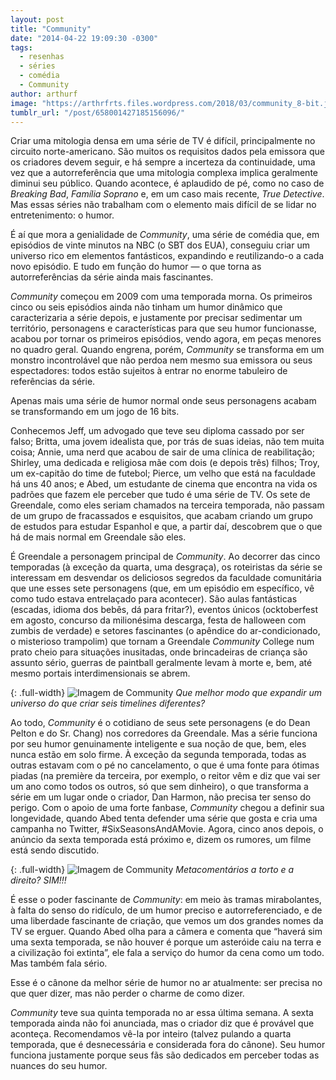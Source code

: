 ```yaml
---
layout: post
title: "Community"
date: "2014-04-22 19:09:30 -0300"
tags:
  - resenhas
  - séries
  - comédia
  - Community
author: arthurf
image: "https://arthrfrts.files.wordpress.com/2018/03/community_8-bit.jpg"
tumblr_url: "/post/658001427185156096/"
---
```


Criar uma mitologia densa em uma série de TV é difícil, principalmente no circuito norte-americano. São muitos os requisitos dados pela emissora que os criadores devem seguir, e há sempre a incerteza da continuidade, uma vez que a autorreferência que uma mitologia complexa implica geralmente diminui seu público. Quando acontece, é aplaudido de pé, como no caso de _Breaking Bad_, _Família Soprano_ e, em um caso mais recente, _True Detective_. Mas essas séries não trabalham com o elemento mais difícil de se lidar no entretenimento: o humor.

É aí que mora a genialidade de _Community_, uma série de comédia que, em episódios de vinte minutos na NBC (o SBT dos EUA), conseguiu criar um universo rico em elementos fantásticos, expandindo e reutilizando-o a cada novo episódio. E tudo em função do humor — o que torna as autorreferências da série ainda mais fascinantes.

_Community_ começou em 2009 com uma temporada morna. Os primeiros cinco ou seis episódios ainda não tinham um humor dinâmico que caracterizaria a série depois, e justamente por precisar sedimentar um território, personagens e características para que seu humor funcionasse, acabou por tornar os primeiros episódios, vendo agora, em peças menores no quadro geral. Quando engrena, porém, _Community_ se transforma em um monstro incontrolável que não perdoa nem mesmo sua emissora ou seus espectadores: todos estão sujeitos à entrar no enorme tabuleiro de referências da série.

Apenas mais uma série de humor normal onde seus personagens acabam se transformando em um jogo de 16 bits.

Conhecemos Jeff, um advogado que teve seu diploma cassado por ser falso; Britta, uma jovem idealista que, por trás de suas ideias, não tem muita coisa; Annie, uma nerd que acabou de sair de uma clínica de reabilitação; Shirley, uma dedicada e religiosa mãe com dois (e depois três) filhos; Troy, um ex-capitão do time de futebol; Pierce, um velho que está na faculdade há uns 40 anos; e Abed, um estudante de cinema que encontra na vida os padrões que fazem ele perceber que tudo é uma série de TV. Os sete de Greendale, como eles seriam chamados na terceira temporada, não passam de um grupo de fracassados e esquisitos, que acabam criando um grupo de estudos para estudar Espanhol e que, a partir daí, descobrem que o que há de mais normal em Greendale são eles.

É Greendale a personagem principal de _Community_. Ao decorrer das cinco temporadas (à exceção da quarta, uma desgraça), os roteiristas da série se interessam em desvendar os deliciosos segredos da faculdade comunitária que une esses sete personagens (que, em um episódio em específico, vê como tudo estava entrelaçado para acontecer). São aulas fantásticas (escadas, idioma dos bebês, dá para fritar?), eventos únicos (ocktoberfest em agosto, concurso da milionésima descarga, festa de halloween com zumbis de verdade) e setores fascinantes (o apêndice do ar-condicionado, o misterioso trampolim) que tornam a Greendale _Community_ College num prato cheio para situações inusitadas, onde brincadeiras de criança são assunto sério, guerras de paintball geralmente levam à morte e, bem, até mesmo portais interdimensionais se abrem.

{: .full-width}
![Imagem de Community](https://arthrfrts.files.wordpress.com/2018/03/community304.jpg)
_Que melhor modo que expandir um universo do que criar seis timelines diferentes?_

Ao todo, _Community_ é o cotidiano de seus sete personagens (e do Dean Pelton e do Sr. Chang) nos corredores da Greendale. Mas a série funciona por seu humor genuinamente inteligente e sua noção de que, bem, eles nunca estão em solo firme. À exceção da segunda temporada, todas as outras estavam com o pé no cancelamento, o que é uma fonte para ótimas piadas (na première da terceira, por exemplo, o reitor vêm e diz que vai ser um ano como todos os outros, só que sem dinheiro), o que transforma a série em um lugar onde o criador, Dan Harmon, não precisa ter senso do perigo. Com o apoio de uma forte fanbase, _Community_ chegou a definir sua longevidade, quando Abed tenta defender uma série que gosta e cria uma campanha no Twitter, #SixSeasonsAndAMovie. Agora, cinco anos depois, o anúncio da sexta temporada está próximo e, dizem os rumores, um filme está sendo discutido.

{: .full-width}
![Imagem de Community](https://arthrfrts.files.wordpress.com/2018/03/community-2x18-1024x576.jpg)
_Metacomentários a torto e a direito? SIM!!!_

É esse o poder fascinante de _Community_: em meio às tramas mirabolantes, à falta do senso do ridículo, de um humor preciso e autorreferenciado, e de uma liberdade fascinante de criação, que vemos um dos grandes nomes da TV se erguer. Quando Abed olha para a câmera e comenta que “haverá sim uma sexta temporada, se não houver é porque um asteróide caiu na terra e a civilização foi extinta”, ele fala a serviço do humor da cena como um todo. Mas também fala sério.

Esse é o cânone da melhor série de humor no ar atualmente: ser precisa no que quer dizer, mas não perder o charme de como dizer.

_Community_ teve sua quinta temporada no ar essa última semana. A sexta temporada ainda não foi anunciada, mas o criador diz que é provável que aconteça. Recomendamos vê-la por inteiro (talvez pulando a quarta temporada, que é desnecessária e considerada fora do cânone). Seu humor funciona justamente porque seus fãs são dedicados em perceber todas as nuances do seu humor.
